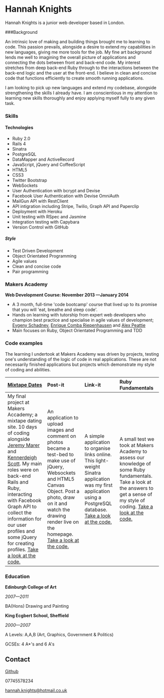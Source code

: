 Hannah Knights
=========

Hannah Knights is a junior web developer based in London.

###Background


An intrinsic love of making and building things brought me to learning to code. This passion prevails, alongside a desire to extend my capabilities in new languages, giving me more tools for the job. My fine art background lends me well to imagining the overall picture of applications and connecting the dots between front and back-end code. My interest stretches from deep back-end Ruby through to the interactions between the back-end logic and the user at the front-end. I believe in clean and concise code that functions efficiently to create smooth running applications. 

I am looking to pick up new languages and extend my codebase, alongside strengthening the skills I already have. I am conscientious in my attention to learning new skills thoroughly and enjoy applying myself fully to any given task. 


### Skills

#### Technologies

  - Ruby 2.0
  - Rails 4
  - Sinatra
  - PostgreSQL
  - DataMapper and ActiveRecord
  - JavaScript, jQuery and CoffeeScript
  - HTML5
  - CSS3
  - Twitter Bootstrap
  - WebSockets
  - User Authentication with bcrypt and Devise
  - Facebook User Authentication with Devise OmniAuth
  - MailGun API with RestClient
  - API intigration including Stripe, Twilio, Graph API and Paperclip
  - Deployment with Heroku
  - Unit testing with RSpec and Jasmine
  - Integration testing with Capybara
  - Version Control with GitHub

##### Style
  
  - Test Driven Development
  - Object Orientated Programming
  - Agile values
  - Clean and concise code
  - Pair programming


### Makers Academy
**Web Development Course: November 2013 &mdash;January 2014**

  - A 3 month, full-time 'code bootcamp' course that lived up to its promise that you will 'eat, breathe and sleep code'.
  - Hands on learning with tutorship from expert web developers who champion best practice and specialise in agile values of development; [Evgeny Schadnev](https://github.com/makersacademy), [Enrique Comba Riepenhausen](https://github.com/ecomba) and [Alex Peattie](https://github.com/alexpeattie)
  - Main focuses on Ruby, Object Orientated Programming and TDD

### Code examples

The learning I undertook at Makers Academy was driven by projects, testing one's understanding of the logic of code in real applications. These are not necessarily finished applications but projects which demonstrate my style of coding and abilities. 


| [Mixtape Dates](http://mixtapedates.com) | Post-it | Link-it | Ruby Fundamentals |
|:--------- |:--------- |:--------- |:--------- |
| My final project at Makers Accademy; a mixtape dating site. 10 days of coding alongside [Jeremy Marer](https://github.com/jemboh) and [Kennerdeigh Scott](https://github.com/kenmasco). My main roles were on back-end Rails and Ruby, interacting with Facebook Graph API to collect the information for our user profiles and some jQuery for creating profiles. [Take a look at the code.](https://github.com/HannahKnights/mixtapes) | An application to upload images and comment on photos became a test-bed to make use of jQuery, Websockets and HTML5 Canvas Object. Post a photo, draw on it and watch the drawing render live on the homepage. [Take a look at the code.](https://github.com/HannahKnights/post-it-rails) | A simple application to organise links online.  This light-weight Sinatra application was my first application using a PostgreSQL database. [Take a look at the code.](https://github.com/HannahKnights/Bookmark-Manager)| A small test we took at Makers Academy to assess our knowledge of some Ruby fundamentals. Take a look at the answers to get a sense of my style of coding. [Take a look at the code.](https://github.com/HannahKnights/Ruby-Fundamentals-MA-week-8-test) |

### Education


**Edinburgh College of Art**

*2007&mdash;2011*

BA(Hons) Drawing and Painting

**King Ecgbert School, Sheffield**

*2000&mdash;2007* 

A Levels: A,A,B (Art, Graphics, Government & Politics)

GCSEs: 4 A*'s and 6 A's



Contact
-------
[Github](https://github.com/HannahKnights)

07745578234

[hannah.knights@hotmail.co.uk](hannah.knights@hotmail.co.uk)

